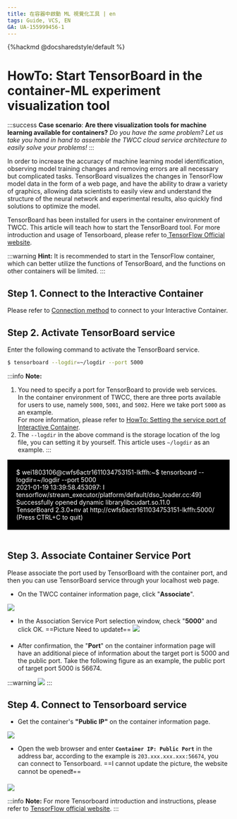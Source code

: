 ```yaml
---
title: 在容器中啟動 ML 視覺化工具 | en
tags: Guide, VCS, EN
GA: UA-155999456-1
---
```


{%hackmd @docsharedstyle/default %}

# HowTo: Start TensorBoard in the container-ML experiment visualization tool

:::success
<i class="fa fa-star" aria-hidden="true"></i> **Case scenario**: **Are there visualization tools for machine learning available for containers?**
*Do you have the same problem? Let us take you hand in hand to assemble the TWCC cloud service architecture to easily solve your problems!*
:::

In order to increase the accuracy of machine learning model identification, observing model training changes and removing errors are all necessary but complicated tasks. TensorBoard visualizes the changes in TensorFlow model data in the form of a web page, and have the ability to draw a variety of graphics, allowing data scientists to easily view and understand the structure of the neural network and experimental results, also quickly find solutions to optimize the model.

TensorBoard has been installed for users in the container environment of TWCC. This article will teach how to start the TensorBoard tool. For more introduction and usage of Tensorboard, please refer to[ TensorFlow Official website](https://www.tensorflow.org/tensorboard).

:::warning
<i class="fa fa-lightbulb-o fa-20" aria-hidden="true"></i> **Hint:**
It is recommended to start in the TensorFlow container, which can better utilize the functions of TensorBoard, and the functions on other containers will be limited.
:::


## Step 1. Connect to the Interactive Container

Please refer to [<ins>Connection method</ins>](https://man.twcc.ai/@twccdocs/SJlZnSOaN?type=view#%E4%BD%BF%E7%94%A8-Jupyter-Notebook) to connect to your Interactive Container.


## Step 2. Activate TensorBoard service

Enter the following command to activate the TensorBoard service.

```bash
$ tensorboard --logdir=~/logdir --port 5000
```

:::info
<i class="fa fa-paperclip fa-20" aria-hidden="true"></i> **Note:**
1. You need to specify a port for TensorBoard to provide web services. <br>In the container environment of TWCC, there are three ports available for users to use, namely `5000`, `5001`, and `5002`. Here we take port `5000` as an example. <br>For more information, please refer to [<ins>HowTo: Setting the service port of Interactive Container</ins>](https://www.twcc.ai/doc?page=howto-ccs-config-service-port). 
3. The `--logdir` in the above command is the storage location of the log file, you can setting it by yourself. This article uses `~/logdir` as an example.
:::

<div style="background-color:black;color:white;padding:20px;">
$ wei1803106@cwfs6actr1611034753151-lkffh:~$ tensorboard --logdir=~/logdir --port 5000
<br>2021-01-19 13:39:58.453097: I tensorflow/stream_executor/platform/default/dso_loader.cc:49] Successfully opened dynamic librarylibcudart.so.11.0
<br>TensorBoard 2.3.0+nv at http://cwfs6actr1611034753151-lkffh:5000/ (Press CTRL+C to quit)
</div>
<br>
 

## Step 3. Associate Container Service Port

Please associate the port used by TensorBoard with the container port, and then you can use TensorBoard service through your localhost web page.

- On the TWCC container information page, click "**Associate**".

![](https://cos.twcc.ai/SYS-MANUAL/uploads/upload_89aeaf9804fa985f97c53a9079df84a1.png)

- In the Association Service Port selection window, check "**5000**" and click OK.
==Picture Need to update:exclamation:==
![](https://cos.twcc.ai/SYS-MANUAL/uploads/upload_68fc744ec4a0630942f6a1c3e0b32544.png)


- After confirmation, the "**Port**" on the container information page will have an additional piece of information about the target port is 5000 and the public port. Take the following figure as an example, the public port of target port 5000 is 56674.

:::warning
![](https://cos.twcc.ai/SYS-MANUAL/uploads/upload_99e217be234e88b2d6bfa1652d157d1b.png)
:::

## Step 4. Connect to Tensorboard service
- Get the container's **"Public IP"** on the container information page.

![](https://cos.twcc.ai/SYS-MANUAL/uploads/upload_a972e0bb5cd199a1fb3d38ea2cfc7d4b.png)

- Open the web browser and enter **`Container IP: Public Port`** in the address bar, according to the example is `203.xxx.xxx.xxx:56674`, you can connect to Tensorboard.
==I cannot update the picture, the website cannot be opened:exclamation:==

![](https://cos.twcc.ai/SYS-MANUAL/uploads/upload_efab9cdf24eb0d8abbc3b75bd60e3eac.png)


:::info
<i class="fa fa-paperclip fa-20" aria-hidden="true"></i> **Note:**
For more Tensorboard introduction and instructions, please refer to [<ins> TensorFlow official website</ins>](https://www.tensorflow.org/tensorboard).
:::
